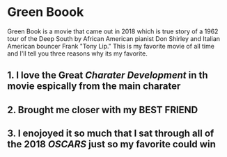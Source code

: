 # Green Boook
Green Book is a movie that came out in 2018 which is true story of a 1962 tour of the Deep South by African American pianist Don Shirley and Italian American bouncer Frank "Tony Lip." This is my favorite movie of all time and I'll tell you three reasons why its my favorite. 

## 1. I love the Great *Charater Development* in th movie espically from the main charater 
## 2. Brought me closer with my **BEST FRIEND** 
## 3. I enojoyed it so much that I sat through all of the 2018 *OSCARS* just so my favorite could win
